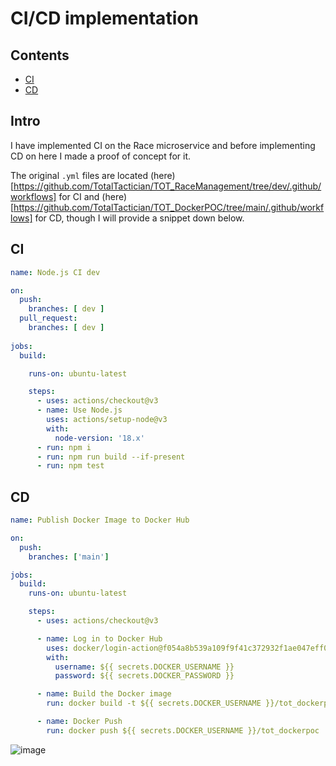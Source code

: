 # CI/CD implementation
## Contents
- [CI](#ci)
- [CD](#cd)
## Intro
I have implemented CI on the Race microservice and before implementing CD on here I made a proof of concept for it.

The original ```.yml``` files are located (here)[https://github.com/TotalTactician/TOT_RaceManagement/tree/dev/.github/workflows] for CI and (here)[https://github.com/TotalTactician/TOT_DockerPOC/tree/main/.github/workflows] for CD, though I will provide a snippet down below.

## CI
```yaml
name: Node.js CI dev

on: 
  push: 
    branches: [ dev ]
  pull_request:
    branches: [ dev ]
    
jobs:
  build:

    runs-on: ubuntu-latest

    steps:
      - uses: actions/checkout@v3
      - name: Use Node.js
        uses: actions/setup-node@v3
        with:
          node-version: '18.x'
      - run: npm i
      - run: npm run build --if-present
      - run: npm test
```

## CD
```yaml
name: Publish Docker Image to Docker Hub

on:
  push:
    branches: ['main']

jobs:
  build:
    runs-on: ubuntu-latest

    steps:
      - uses: actions/checkout@v3

      - name: Log in to Docker Hub
        uses: docker/login-action@f054a8b539a109f9f41c372932f1ae047eff08c9
        with:
          username: ${{ secrets.DOCKER_USERNAME }}
          password: ${{ secrets.DOCKER_PASSWORD }}

      - name: Build the Docker image
        run: docker build -t ${{ secrets.DOCKER_USERNAME }}/tot_dockerpoc -f TOT_DockerPOC/Dockerfile ./ --no-cache

      - name: Docker Push
        run: docker push ${{ secrets.DOCKER_USERNAME }}/tot_dockerpoc
```
![image](https://github.com/TotalTactician/Documentation/assets/81526735/9a553adf-2816-4a39-aada-27d603a42858)
